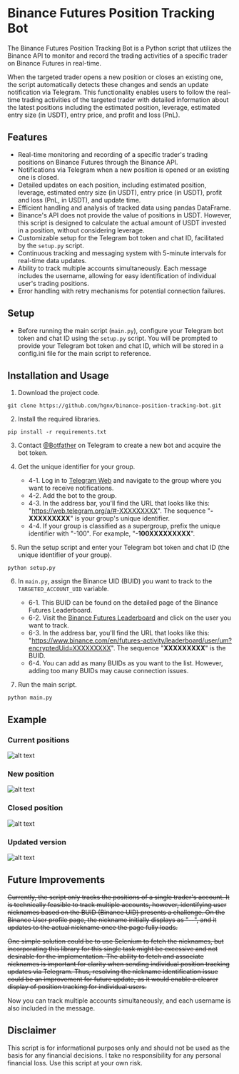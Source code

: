 # Binance Futures Position Tracking Bot

The Binance Futures Position Tracking Bot is a Python script that utilizes the Binance API to monitor and record the trading activities of a specific trader on Binance Futures in real-time.

When the targeted trader opens a new position or closes an existing one, the script automatically detects these changes and sends an update notification via Telegram. This functionality enables users to follow the real-time trading activities of the targeted trader with detailed information about the latest positions including the estimated position, leverage, estimated entry size (in USDT), entry price, and profit and loss (PnL).

## Features

- Real-time monitoring and recording of a specific trader's trading positions on Binance Futures through the Binance API.
- Notifications via Telegram when a new position is opened or an existing one is closed.
- Detailed updates on each position, including estimated position, leverage, estimated entry size (in USDT), entry price (in USDT), profit and loss (PnL, in USDT), and update time.
- Efficient handling and analysis of tracked data using pandas DataFrame.
- Binance's API does not provide the value of positions in USDT. However, this script is designed to calculate the actual amount of USDT invested in a position, without considering leverage.
- Customizable setup for the Telegram bot token and chat ID, facilitated by the `setup.py` script.
- Continuous tracking and messaging system with 5-minute intervals for real-time data updates.
- Ability to track multiple accounts simultaneously. Each message includes the username, allowing for easy identification of individual user's trading positions.
- Error handling with retry mechanisms for potential connection failures.

## Setup

- Before running the main script (`main.py`), configure your Telegram bot token and chat ID using the `setup.py` script. You will be prompted to provide your Telegram bot token and chat ID, which will be stored in a config.ini file for the main script to reference.

## Installation and Usage

1. Download the project code.
```
git clone https://github.com/hgnx/binance-position-tracking-bot.git
```

2. Install the required libraries.
```
pip install -r requirements.txt
```

3. Contact [@Botfather](https://t.me/botfather) on Telegram to create a new bot and acquire the bot token.

4. Get the unique identifier for your group.
    - 4-1. Log in to [Telegram Web](https://web.telegram.org/a/) and navigate to the group where you want to receive notifications.
    - 4-2. Add the bot to the group.
    - 4-3. In the address bar, you'll find the URL that looks like this: "https://web.telegram.org/a/#-XXXXXXXXX". The sequence "**-XXXXXXXXX**" is your group's unique identifier.
    - 4-4. If your group is classified as a supergroup, prefix the unique identifier with "-100". For example, "**-100XXXXXXXXX**".

5. Run the setup script and enter your Telegram bot token and chat ID (the unique identifier of your group).
```
python setup.py
```

6. In `main.py`, assign the Binance UID (BUID) you want to track to the `TARGETED_ACCOUNT_UID` variable.
    - 6-1. This BUID can be found on the detailed page of the Binance Futures Leaderboard.
    - 6-2. Visit the [Binance Futures Leaderboard](https://www.binance.com/en/futures-activity/leaderboard/futures) and click on the user you want to track.
    - 6-3. In the address bar, you'll find the URL that looks like this: "https://www.binance.com/en/futures-activity/leaderboard/user/um?encryptedUid=XXXXXXXXX". The sequence "**XXXXXXXXX**" is the BUID.
    - 6-4. You can add as many BUIDs as you want to the list. However, adding too many BUIDs may cause connection issues.

7. Run the main script.
```
python main.py
```

## Example

### Current positions
  
![alt text](https://github.com/hgnx/binance-position-tracking-bot/blob/main/screenshots/current.png?raw=true)

### New position

![alt text](https://github.com/hgnx/binance-position-tracking-bot/blob/main/screenshots/new.png?raw=true)

### Closed position

![alt text](https://github.com/hgnx/binance-position-tracking-bot/blob/main/screenshots/closed.png?raw=true)

### Updated version

![alt text](https://github.com/hgnx/binance-position-tracking-bot/blob/main/screenshots/with_username.png?raw=true)

## Future Improvements
~~Currently, the script only tracks the positions of a single trader's account. It is technically feasible to track multiple accounts, however, identifying user nicknames based on the BUID (Binance UID) presents a challenge. On the Binance User profile page, the nickname initially displays as "--", and it updates to the actual nickname once the page fully loads.~~

~~One simple solution could be to use Selenium to fetch the nicknames, but incorporating this library for this single task might be excessive and not desirable for the implementation. The ability to fetch and associate nicknames is important for clarity when sending individual position tracking updates via Telegram. Thus, resolving the nickname identification issue could be an improvement for future update, as it would enable a clearer display of position tracking for individual users.~~

Now you can track multiple accounts simultaneously, and each username is also included in the message.

## Disclaimer
This script is for informational purposes only and should not be used as the basis for any financial decisions. I take no responsibility for any personal financial loss. Use this script at your own risk.